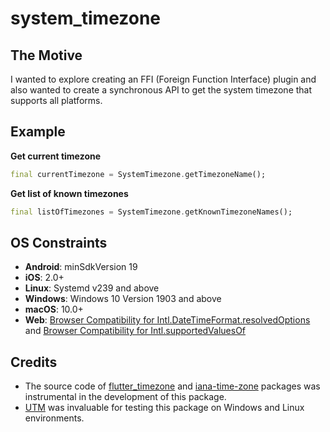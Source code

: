 # system_timezone

## The Motive

I wanted to explore creating an FFI (Foreign Function Interface) plugin and also wanted to create a synchronous API to get the system timezone that supports all platforms.

## Example

**Get current timezone**

```dart
final currentTimezone = SystemTimezone.getTimezoneName();
```

**Get list of known timezones**

```dart
final listOfTimezones = SystemTimezone.getKnownTimezoneNames();
```

## OS Constraints
- **Android**: minSdkVersion 19
- **iOS**: 2.0+
- **Linux**: Systemd v239 and above
- **Windows**: Windows 10 Version 1903 and above
- **macOS**: 10.0+
- **Web**: [Browser Compatibility for Intl.DateTimeFormat.resolvedOptions](https://developer.mozilla.org/en-US/docs/Web/JavaScript/Reference/Global_Objects/Intl/DateTimeFormat/resolvedOptions#browser_compatibility) and [Browser Compatibility for Intl.supportedValuesOf](https://developer.mozilla.org/en-US/docs/Web/JavaScript/Reference/Global_Objects/Intl/supportedValuesOf#browser_compatibility)

## Credits
- The source code of [flutter_timezone](https://pub.dev/packages/flutter_timezone) and [iana-time-zone](https://github.com/strawlab/iana-time-zone) packages was instrumental in the development of this package.
- [UTM](https://mac.getutm.app) was invaluable for testing this package on Windows and Linux environments.
